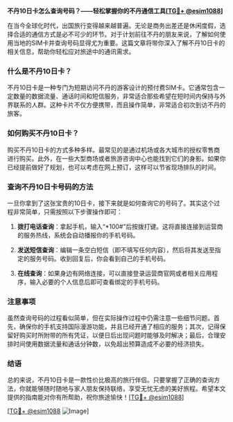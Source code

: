 **不丹10日卡怎么查询号码？——轻松掌握你的不丹通信工具[[TG💪+ @esim1088](https://t.me/s/esim1088)]**

在当今全球化时代，出国旅行变得越来越普遍。无论是商务出差还是休闲度假，选择合适的通信方式是必不可少的环节。对于计划前往不丹的朋友来说，了解如何使用当地的SIM卡并查询号码显得尤为重要。这篇文章将带你深入了解不丹10日卡的相关信息，帮助你轻松应对旅途中的通讯需求。

### 什么是不丹10日卡？

不丹10日卡是一种专门为短期访问不丹的游客设计的预付费SIM卡。它通常包含一定数量的数据流量、通话时间和短信服务，非常适合那些希望在短时间内保持与外界联系的人群。这种卡片不仅方便携带，而且操作简单，非常适合初次到访不丹的旅客。

### 如何购买不丹10日卡？

购买不丹10日卡的方式多种多样。最常见的是通过机场或各大城市的授权零售商进行购买。此外，在一些大型商场或者旅游咨询中心也能找到它们的身影。如果你已经提前做好了规划，也可以考虑在网上预订，这样可以节省现场排队的时间。

### 查询不丹10日卡号码的方法

一旦你拿到了这张宝贵的10日卡，接下来就是如何查询它的号码了。其实这个过程非常简单，只需按照以下步骤操作即可：

1. **拨打电话查询**：拿起手机，输入“*100#”后按拨打键。这将直接连接到运营商的服务热线，系统会自动播报你的手机号码。
   
2. **发送短信查询**：编辑一条空白短信（即不填写任何内容），然后将其发送至指定的服务号码。收到回复后，你会看到自己的手机号码。

3. **在线查询**：如果身边有网络连接，可以直接登录运营商官网或者相关应用程序，输入必要的个人信息后即可查看绑定的手机号码。

### 注意事项

虽然查询号码的过程看似简单，但在实际操作过程中仍需注意一些细节问题。首先，确保你的手机支持国际漫游功能，并且已经开通了相应的服务；其次，记得保留好购买时所附带的所有凭证，以便日后出现问题时能够及时解决；最后，合理安排时间使用数据流量和通话分钟数，以免超出预算造成不必要的经济损失。

### 结语

总的来说，不丹10日卡是一款性价比极高的旅行伴侣。只要掌握了正确的查询方法，你就能够随时随地与家人朋友保持联络，享受无忧无虑的美好旅程。希望本文提供的指南能对你有所帮助，祝你旅途愉快！[[TG💪+ @esim1088](https://t.me/s/esim1088)]

[[TG💪+ @esim1088](https://t.me/s/esim1088) ![Image](https://i.postimg.cc/4NQfJmqS/Snipaste-2025-05-13-00-14-12.png)]